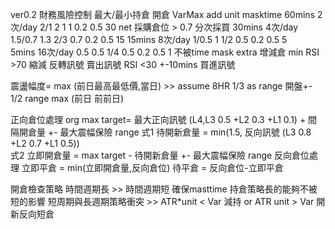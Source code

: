 
ver0.2
    財務風險控制   最大/最小持倉  開倉   VarMax  add  unit       masktime
   60mins 2次/day     2/1    2    1       1     0.2  0.5        30           net 採購倉位 > 0.7 分次採買
   30mins 4次/day   1.5/0.7  1.3 2/3    0.7     0.2  0.5         15
   15mins 8次/day     1/0.5  1    1/2    0.5     0.2  0.5         5    
   5mins 16次/day       0.5  0.5  1/4    0.5     0.2  0.5         1
   不被time mask extra 增減倉 min RSI >70 縮減 反轉訊號  賣出訊號  RSI <30 +-10mins 買進訊號
   
   震盪幅度= max (前日最高最低價,當日) >> assume 8HR  1/3 as range 開盤+- 1/2 range
   max (前日 前前日)
        
 正向倉位處理
   org   max target= 最大正向訊號 (L4,L3 0.5 +L2 0.3 +L1 0.1) + 間隔開倉量 +- 最大震幅保險 range
   式1   待開新倉量 = min(1.5, 反向訊號 (L3 0.8 +L2 0.7 +L1 0.5))            
   式2   立即開倉量 = max target - 待開新倉量 +- 最大震幅保險 range
 反向倉位處理
   立即平倉 = min(立即開倉量,反向倉位)
   待平倉   = 反向倉位-立即平倉
 
開倉檢查策略 時間週期長 >> 時間週期短 確保masttime 持倉策略長的能夠不被短的影響
短周期與長週期策略衝突  >> ATR*unit < Var 減持 or ATR unit > Var 開新反向短倉
